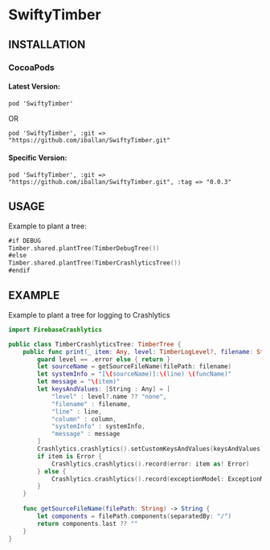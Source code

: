 # SwiftyTimber


## INSTALLATION

### CocoaPods

#### Latest Version:
`pod 'SwiftyTimber'`

OR

`pod 'SwiftyTimber', :git => "https://github.com/iballan/SwiftyTimber.git"`

#### Specific Version:
`pod 'SwiftyTimber', :git => "https://github.com/iballan/SwiftyTimber.git", :tag => "0.0.3"`


## USAGE

Example to plant a tree:
```swift
#if DEBUG
Timber.shared.plantTree(TimberDebugTree())
#else
Timber.shared.plantTree(TimberCrashlyticsTree())
#endif
```

## EXAMPLE

Example to plant a tree for logging to Crashlytics
```swift
import FirebaseCrashlytics

public class TimberCrashlyticsTree: TimberTree {
    public func print(_ item: Any, level: TimberLogLevel?, filename: String, line: Int, column: Int, funcName: String) {
        guard level == .error else { return }
        let sourceName = getSourceFileName(filePath: filename)
        let systemInfo = "[\(sourceName)]:\(line) \(funcName)"
        let message = "\(item)"
        let keysAndValues: [String : Any] = [
            "level" : level?.name ?? "none",
            "filename" : filename,
            "line" : line,
            "column" : column,
            "systemInfo" : systemInfo,
            "message" : message
        ]
        Crashlytics.crashlytics().setCustomKeysAndValues(keysAndValues)
        if item is Error {
            Crashlytics.crashlytics().record(error: item as! Error)
        } else {
            Crashlytics.crashlytics().record(exceptionModel: ExceptionModel(name: "\(sourceName)-\(funcName)", reason: message))
        }
    }
    
    func getSourceFileName(filePath: String) -> String {
        let components = filePath.components(separatedBy: "/")
        return components.last ?? ""
    }
}
```
